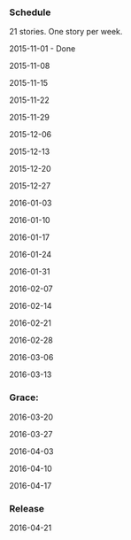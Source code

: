 ### Schedule

21 stories. One story per week.

2015-11-01 - Done

2015-11-08

2015-11-15

2015-11-22

2015-11-29

2015-12-06

2015-12-13

2015-12-20

2015-12-27

2016-01-03

2016-01-10

2016-01-17

2016-01-24

2016-01-31

2016-02-07

2016-02-14

2016-02-21

2016-02-28

2016-03-06

2016-03-13





### Grace:

2016-03-20

2016-03-27

2016-04-03

2016-04-10

2016-04-17




### Release

2016-04-21

